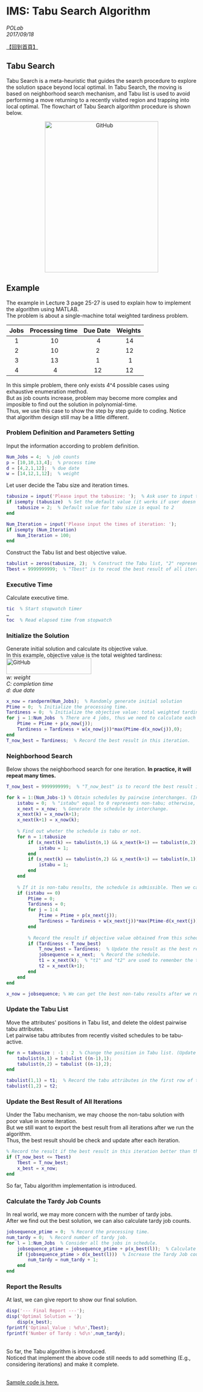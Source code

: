 # IMS: Tabu Search Algorithm #
*POLab*
<br>
*2017/09/18*

[【回到首頁】](https://github.com/PO-LAB/Intelligent-Manufacturing-Systems/blob/master/README.md)

## Tabu Search ##
Tabu Search is a meta-heuristic that guides the search procedure to explore the solution space beyond local optimal. In Tabu Search, the moving is based on neighborhood search mechanism, and Tabu list is used to avoid performing a move returning to a recently visited region and trapping into local optimal. The flowchart of Tabu Search algorithm procedure is shown below.


<div align=center>
<img src="https://github.com/PO-LAB/Intelligent-Manufacturing-Systems/blob/master/Tabu_Algorithm/Tabu_flowchart.jpg" alt="GitHub" width="300" height="400"/>
</div>

## Example ##
The example in Lecture 3 page 25-27 is used to explain how to implement the algorithm using MATLAB.
<br>
The problem is about a single-machine total weighted tardiness problem.

 Jobs | Processing time | Due Date | Weights 
 :--: | :-------------: | :------: | :-----: 
   1  |        10       |     4    |    14   
   2  |        10       |     2    |    12   
   3  |        13       |     1    |     1   
   4  |         4       |    12    |    12   

In this simple problem, there only exists 4^4 possible cases using exhaustive enumeration method.
<br>
But as job counts increase, problem may become more complex and imposible to find out the solution in polynomial-time.
<br>
Thus, we use this case to show the step by step guide to coding. Notice that algorithm design still may be a little different.

### Problem Definition and Parameters Setting ###
Input the information according to problem definition.
```matlab
Num_Jobs = 4;  % job counts
p = [10,10,13,4];  % process time
d = [4,2,1,12];  % due date
w = [14,12,1,12];  % weight
```

Let user decide the Tabu size and iteration times.
```matlab
tabusize = input('Please input the tabusize: ');  % Ask user to input the tabu size.
if isempty (tabusize)  % Set the default value (it works if user doesn't input anything to tabusize).
    tabusize = 2;  % Default value for tabu size is equal to 2
end

Num_Iteration = input('Please input the times of iteration: '); 
if isempty (Num_Iteration)
    Num_Iteration = 100;
end
```

Construct the Tabu list and best objective value.
```matlab
tabulist = zeros(tabusize, 2);  % Construct the Tabu list, "2" represents two jobs (attributes) in each Tabu.
Tbest = 9999999999;  % "Tbest" is to recod the best result of all iterations. Initially, this value is large.
```

### Executive Time ###
Calculate executive time.
```matlab
tic  % Start stopwatch timer
…
toc  % Read elapsed time from stopwatch
```

### Initialize the Solution ###
Generate initial solution and calculate its objective value.
<br>
In this example, objective value is the total weighted tardiness:
<br>
<img src="https://github.com/PO-LAB/Intelligent-Manufacturing-Systems/blob/master/Tabu_Algorithm/Tabu_Obj.png" alt="GitHub" width="224.91" height="41.37"/>
<br>
*w: weight*
<br>
*C: completion time*
<br>
*d: due date*
```matlab
x_now = randperm(Num_Jobs);  % Randomly generate initial solution
Ptime = 0;  % Initialize the processing time.
Tardiness = 0;  % Initialize the objective value: total weighted tardiness.   
for j = 1:Num_Jobs  % There are 4 jobs, thus we need to calculate each total weighted tardiness and add them together. 
    Ptime = Ptime + p(x_now(j));
    Tardiness = Tardiness + w(x_now(j))*max(Ptime-d(x_now(j)),0);
end
T_now_best = Tardiness;  % Record the best result in this iteration. 
```

### Neighborhood Search ###
Below shows the neighborhood search for one iteration. **In practice, it will repeat many times.**

```matlab
T_now_best = 9999999999;  % "T_now_best" is to record the best result in this iteration. Initially, this value is large.

for k = 1:(Num_Jobs-1) % Obtain schedules by pairwise interchanges. (In this case, three schedules exist.)
    istabu = 0;  % "istabu" equal to 0 represents non-tabu; otherwise, its value is 1. (Initially, we suppose it is a non-tabu result.)
    x_next = x_now;  % Generate the schedule by interchange.
    x_next(k) = x_now(k+1);
    x_next(k+1) = x_now(k);
    
    % Find out wheter the schedule is tabu or not.
    for n = 1:tabusize 
        if (x_next(k) == tabulist(n,1) && x_next(k+1) == tabulist(n,2))
            istabu = 1;
        end 
        if (x_next(k) == tabulist(n,2) && x_next(k+1) == tabulist(n,1))
            istabu = 1;
        end
    end
    
    % If it is non-tabu results, the schedule is admissible. Then we can calculate its objective value.
    if (istabu == 0)
        Ptime = 0;
        Tardiness = 0;
        for j = 1:4
            Ptime = Ptime + p(x_next(j));
            Tardiness = Tardiness + w(x_next(j))*max(Ptime-d(x_next(j)),0);
        end
        
        % Record the result if objective value obtained from this schedule is better than best result in this iteration.
        if (Tardiness < T_now_best) 
            T_now_best = Tardiness;  % Update the result as the best result in this iteration.
            jobsequence = x_next;  % Record the schedule.
            t1 = x_next(k);  % "t1" and "t2" are used to remenber the tabu attributes.
            t2 = x_next(k+1); 
        end
    end
end

x_now = jobsequence; % We can get the best non-tabu results after we run one iteration.
```

### Update the Tabu List ###
Move the attributes' positions in Tabu list, and delete the oldest pairwise tabu attributes.
<br>
Let pairwise tabu attributes from recently visited schedules to be tabu-active.
```matlab
for n = tabusize : -1 : 2  % Change the position in Tabu list. (Update from the last row to the second row in Tabu list.)
    tabulist(n,1) = tabulist ((n-1),1);
    tabulist(n,2) = tabulist ((n-1),2);
end

tabulist(1,1) = t1;  % Record the tabu attributes in the first row of the Tabu list.
tabulist(1,2) = t2; 
```

### Update the Best Result of All Iterations ###
Under the Tabu mechanism, we may choose the non-tabu solution with poor value in some iteration.
<br>
But we still want to export the best result from all iterations after we run the algorithm.
<br>
Thus, the best result should be check and update after each iteration.
```matlab
% Record the result if the best result in this iteration better than the best result from all iterations.
if (T_now_best <= Tbest) 
    Tbest = T_now_best;
    x_best = x_now;
end
```

So far, Tabu algorithm implementation is introduced.



### Calculate the Tardy Job Counts ###
In real world, we may more concern with the number of tardy jobs.
<br>
After we find out the best solution, we can also calculate tardy job counts.
```matlab
jobsequence_ptime = 0;  % Record the processing time.
num_tardy = 0;  % Record number of tardy job.
for l = 1:Num_Jobs  % Consider all the jobs in schedule.
    jobsequence_ptime = jobsequence_ptime + p(x_best(l));  % Calculate the processing time.
    if (jobsequence_ptime > d(x_best(l)))  % Increase the Tardy Job counts if the job is tardy.
        num_tardy = num_tardy + 1;
    end
end
```

### Report the Results ###
At last, we can give report to show our final solution.
```matlab
disp('--- Final Report ---');
disp('Optimal Solution = '); 
    disp(x_best);
fprintf('Optimal_Value : %d\n',Tbest);
fprintf('Number of Tardy : %d\n',num_tardy);
```

<br>
So far, the Tabu algorithm is introduced. 
<br>
Noticed that implement the above code still needs to add something (E.g., considering iterations) and make it complete.
<br>
<br>

[Sample code is here.](https://github.com/PO-LAB/Intelligent-Manufacturing-Systems/blob/master/README.md)
